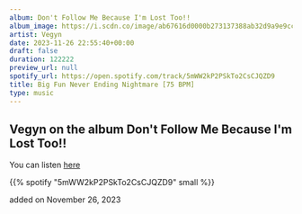 ```yaml
---
album: Don't Follow Me Because I'm Lost Too!!
album_image: https://i.scdn.co/image/ab67616d0000b273137388ab32d9a9e9cc11b7e7
artist: Vegyn
date: 2023-11-26 22:55:40+00:00
draft: false
duration: 122222
preview_url: null
spotify_url: https://open.spotify.com/track/5mWW2kP2PSkTo2CsCJQZD9
title: Big Fun Never Ending Nightmare [75 BPM]
type: music
---
```



## Vegyn on the album Don't Follow Me Because I'm Lost Too!!

You can listen [here](https://open.spotify.com/track/5mWW2kP2PSkTo2CsCJQZD9)

{{% spotify "5mWW2kP2PSkTo2CsCJQZD9" small %}}

added on November 26, 2023